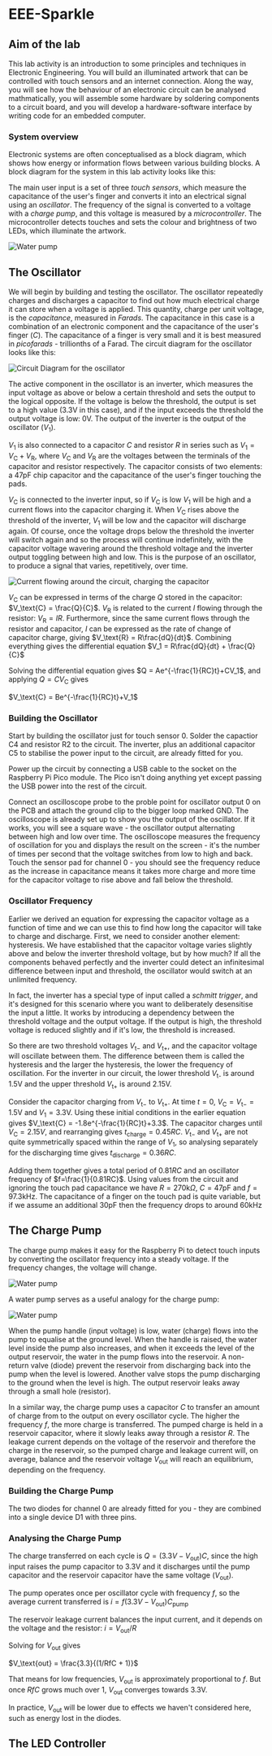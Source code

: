 # EEE-Sparkle

## Aim of the lab

This lab activity is an introduction to some principles and techniques in Electronic Engineering. You will build an illuminated artwork that can be controlled with touch sensors and an internet connection. Along the way, you will see how the behaviour of an electronic circuit can be analysed mathmatically, you will assemble some hardware by soldering components to a circuit board, and you will develop a hardware-software interface by writing code for an embedded computer.

### System overview

Electronic systems are often conceptualised as a block diagram, which shows how energy or information flows between various building blocks. A block diagram for the system in this lab activity looks like this:


The main user input is a set of three _touch sensors_, which measure the capacitance of the user's finger and converts it into an electrical signal using an _oscillator_. The frequency of the signal is converted to a voltage with a _charge pump_, and this voltage is measured by a _microcontroller_. The microcontroller detects touches and sets the colour and brightness of two LEDs, which illuminate the artwork.


![Water pump](sensor-cct.png)

## The Oscillator

We will begin by building and testing the oscillator. The oscillator repeatedly charges and discharges a capacitor to find out how much electrical charge it can store when a voltage is applied. This quantity, charge per unit voltage, is the _capacitance_, measured in _Farads_. The capacitance in this case is a combination of an electronic component and the capacitance of the user's finger ($C$). The capacitance of a finger is very small and it is best measured in _picofarads_ - trillionths of a Farad. The circuit diagram for the oscillator looks like this:

![Circuit Diagram for the oscillator](osc-cct.png)

The active component in the oscillator is an inverter, which measures the input voltage as above or below a certain threshold and sets the output to the logical opposite. If the voltage is below the threshold, the output is set to a high value (3.3V in this case), and if the input exceeds the threshold the output voltage is low: 0V. The output of the inverter is the output of the oscillator ($V_1$).

$V_1$ is also connected to a capacitor $C$ and resistor $R$ in series such as $V_1 = V_\text{C} + V_\text{R}$, where $V_\text{C}$ and $V_\text{R}$ are the voltages between the terminals of the capacitor and resistor respectively. The capacitor consists of two elements: a 47pF chip capacitor and the capacitance of the user's finger touching the pads. 

$V_\text{C}$ is connected to the inverter input, so if $V_\text{C}$ is low $V_1$ will be high and a current flows into the capacitor charging it. When $V_\text{C}$ rises above the threshold of the inverter, $V_1$ will be low and the capacitor will discharge again. Of course, once the voltage drops below the threshold the inverter will switch again and so the process will continue indefinitely, with the capacitor voltage wavering around the threshold voltage and the inverter output toggling between high and low. This is the purpose of an oscillator, to produce a signal that varies, repetitively, over time.

![Current flowing around the circuit, charging the capacitor]()

$V_\text{C}$ can be expressed in terms of the charge $Q$ stored in the capacitor: $V_\text{C} = \frac{Q}{C}$. $V_\text{R}$ is related to the current $I$ flowing through the resistor: $V_\text{R} = IR$. Furthermore, since the same current flows through the resistor and capacitor, $I$ can be expressed as the rate of change of capacitor charge, giving $V_\text{R} = R\frac{dQ}{dt}$. Combining everything gives the differential equation $V_1 = R\frac{dQ}{dt} + \frac{Q}{C}$

Solving the differential equation gives $Q = Ae^{-\frac{1}{RC}t}+CV_1$, and applying $Q = CV_\text{C}$ gives 

$V_\text{C} = Be^{-\frac{1}{RC}t}+V_1$

### Building the Oscillator

Start by building the oscillator just for touch sensor 0. Solder the capactior C4 and resistor R2 to the circuit. The inverter, plus an additional capacitor C5 to stabilise the power input to the circuit, are already fitted for you.

Power up the circuit by connecting a USB cable to the socket on the Raspberry Pi Pico module. The Pico isn't doing anything yet except passing the USB power into the rest of the circuit.

Connect an oscilloscope probe to the proble point for oscillator output 0 on the PCB and attach the ground clip to the bigger loop marked GND. The oscilloscope is already set up to show you the output of the oscillator. If it works, you will see a square wave - the oscillator output alternating between high and low over time. The oscilloscope measures the frequency of oscillation for you and displays the result on the screen - it's the number of times per second that the voltage switches from low to high and back. Touch the sensor pad for channel 0 - you should see the frequency reduce as the increase in capacitance means it takes more charge and more time for the capacitor voltage to rise above and fall below the threshold.

### Oscillator Frequency

Earlier we derived an equation for expressing the capacitor voltage as a function of time and we can use this to find how long the capacitor will take to charge and discharge. First, we need to consider another element: hysteresis. We have established that the capacitor voltage varies slightly above and below the inverter threshold voltage, but by how much? If all the components behaved perfectly and the inverter could detect an infinitesimal difference between input and threshold, the oscillator would switch at an unlimited frequency.

In fact, the inverter has a special type of input called a _schmitt trigger_, and it's designed for this scenario where you want to deliberately desensitise the input a little. It works by introducing a dependency between the threshold voltage and the output voltage. If the output is high, the threshold voltage is reduced slightly and if it's low, the threshold is increased.

So there are two threshold voltages $V_{\text{t}-}$ and $V_{\text{t}+}$, and the capacitor voltage will oscillate between them. The difference between them is called the hysteresis and the larger the hysteresis, the lower the frequency of oscillation. For the inverter in our circuit, the lower threshold $V_\text{t-}$ is around 1.5V and the upper threshold $V_\text{t+}$ is around 2.15V.

Consider the capacitor charging from $V_{\text{t}-}$ to $V_{\text{t}+}$. At time $t=0$, $V_\text{C} = V_{\text{t}-} = 1.5\text{V}$ and $V_1 = 3.3\text{V}$. Using these initial conditions in the earlier equation gives $V_\text{C} = -1.8e^{-\frac{1}{RC}t}+3.3$. The capacitor charges until $V_\text{C} = 2.15V$, and rearranging gives $t_\text{charge}=0.45RC$. $V_{\text{t}-}$ and $V_{\text{t}+}$ are not quite symmetrically spaced within the range of $V_1$, so analysing separately for the discharging time gives $t_\text{discharge}=0.36RC$.

Adding them together gives a total period of $0.81RC$ and an oscillator frequency of $f=\frac{1}{0.81RC}$. Using values from the circuit and ignoring the touch pad capacitance we have $R=270\text{k}\Omega$, $C=47\text{pF}$ and $f=97.3\text{kHz}$. The capacitance of a finger on the touch pad is quite variable, but if we assume an additional 30pF then the frequency drops to around 60kHz

## The Charge Pump

The charge pump makes it easy for the Raspberry Pi to detect touch inputs by converting the oscillator frequency into a steady voltage. If the frequency changes, the voltage will change.

![Water pump](pump-cct.png)

A water pump serves as a useful analogy for the charge pump:

![Water pump](water-pump.svg)

When the pump handle (input voltage) is low, water (charge) flows into the pump to equalise at the ground level. When the handle is raised, the water level inside the pump also increases, and when it exceeds the level of the output reservoir, the water in the pump flows into the reservoir. A non-return valve (diode) prevent the reservoir from discharging back into the pump when the level is lowered. Another valve stops the pump discharging to the ground when the level is high. The output reservoir leaks away through a small hole (resistor).

In a similar way, the charge pump uses a capacitor $C$ to transfer an amount of charge from to the output on every oscillator cycle. The higher the frequency $f$, the more charge is transferred. The pumped charge is held in a reservoir capacitor, where it slowly leaks away through a resistor $R$. The leakage current depends on the voltage of the reservoir and therefore the charge in the reservoir, so the pumped charge and leakage current will, on average, balance and the reservoir voltage $V_\text{out}$ will reach an equilibrium, depending on the frequency.

### Building the Charge Pump

The two diodes for channel 0 are already fitted for you - they are combined into a single device D1 with three pins.

### Analysing the Charge Pump

The charge transferred on each cycle is $Q = (3.3V - V_\text{out})C$, since the high input raises the pump capacitor to 3.3V and it discharges until the pump capacitor and the reservoir capacitor have the same voltage ($V_\text{out}$).

The pump operates once per oscillator cycle with frequency $f$, so the average current transferred is $i = f(3.3V - V_\text{out})C_\text{pump}$

The reservoir leakage current balances the input current, and it depends on the voltage and the resistor: $i = V_\text{out}/R$

Solving for $V_\text{out}$ gives

$V_\text{out} = \frac{3.3}{(1/RfC + 1)}$

That means for low frequencies, $V_\text{out}$ is approximately proportional to $f$. But once $RfC$ grows much over 1, $V_\text{out}$ converges towards 3.3V.

In practice, $V_\text{out}$ will be lower due to effects we haven't considered here, such as energy lost in the diodes.



## The LED Controller
